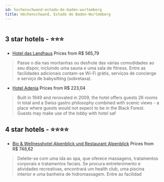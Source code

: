 ```yaml
---
id: hochenschwand-estado-de-baden-wurtemberg
title: Höchenschwand, Estado de Baden-Wurtemberg
---
```


<center><img src="https://i.travelapi.com/hotels/3000000/2400000/2393300/2393224/358c5c50_b.jpg" alt="" /></center>


##  3 star hotels - ⭐️⭐️⭐️

-    [Hotel das Landhaus](https://us.hurb.com/hotels/hochenschwand/hotel-das-landhaus-HT-1MNY?cmp=18055) Prices from R$ 565,79
   > Passe o dia nas montanhas ou desfrute das várias comodidades ao seu dispor, incluindo uma sauna e uma sala de fitness. Entre as facilidades adicionais contam-se Wi-Fi grátis, serviços de concierge e serviço de babysitting (sobretaxa).
-    [Hotel Adenia](https://us.hurb.com/hotels/hochenschwand/hotel-adenia-HT-5VAP?cmp=18055) Prices from R$ 223,04
   > Built in 1949 and renovated in 2009, the hotel offers guests 26 rooms in total and a Swiss gastro philosophy combined with scenic views - a place where guests would not expect to be in the Black Forest. Guests may make use of the lobby with hotel saf

##  4 star hotels - ⭐️⭐️⭐️⭐️

-    [Bio & Wellnesshotel Alpenblick und Restaurant Alpenblick](https://us.hurb.com/hotels/hochenschwand/bio-wellnesshotel-alpenblick-und-restaurant-alpenblick-HT-B091?cmp=18055) Prices from R$ 748,62
   > Deleite-se com uma ida ao spa, que oferece massagens, tratamentos corporais e tratamentos faciais. Se procura entretenimento e atividades recreativas, encontrará um health club, uma piscina interior e uma banheira de hidromassagem. Entre as facilidad
